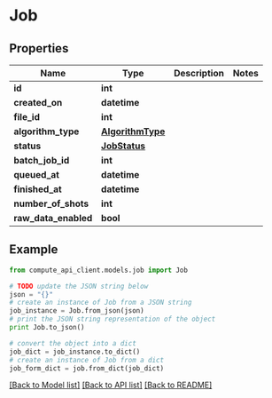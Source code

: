 # Job


## Properties
Name | Type | Description | Notes
------------ | ------------- | ------------- | -------------
**id** | **int** |  | 
**created_on** | **datetime** |  | 
**file_id** | **int** |  | 
**algorithm_type** | [**AlgorithmType**](AlgorithmType.md) |  | 
**status** | [**JobStatus**](JobStatus.md) |  | 
**batch_job_id** | **int** |  | 
**queued_at** | **datetime** |  | 
**finished_at** | **datetime** |  | 
**number_of_shots** | **int** |  | 
**raw_data_enabled** | **bool** |  | 

## Example

```python
from compute_api_client.models.job import Job

# TODO update the JSON string below
json = "{}"
# create an instance of Job from a JSON string
job_instance = Job.from_json(json)
# print the JSON string representation of the object
print Job.to_json()

# convert the object into a dict
job_dict = job_instance.to_dict()
# create an instance of Job from a dict
job_form_dict = job.from_dict(job_dict)
```
[[Back to Model list]](../README.md#documentation-for-models) [[Back to API list]](../README.md#documentation-for-api-endpoints) [[Back to README]](../README.md)


